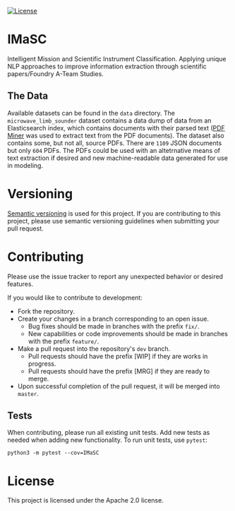 [![License](https://img.shields.io/badge/License-Apache%202.0-blue.svg)](https://opensource.org/licenses/Apache-2.0)


# IMaSC
Intelligent Mission and Scientific Instrument Classification. Applying unique NLP approaches to improve information extraction through scientific papers/Foundry A-Team Studies.

## The Data

Available datasets can be found in the `data` directory. The `microwave_limb_sounder` dataset contains a data dump of data from an Elasticsearch index, which contains documents with their parsed text ([PDF Miner](https://github.com/euske/pdfminer) was used to extract text from the PDF documents). The dataset also contains some, but not all, source PDFs. There are `1109` JSON documents but only `604` PDFs. The PDFs could be used with an altetrnative means of text extraction if desired and new machine-readable data generated for use in modeling. 

# Versioning
[Semantic versioning](https://semver.org/) is used for this project. If you are contributing to this project, please use semantic versioning guidelines when submitting your pull request.

# Contributing
Please use the issue tracker to report any unexpected behavior or desired features.

If you would like to contribute to development:
- Fork the repository.
- Create your changes in a branch corresponding to an open issue.
    - Bug fixes should be made in branches with the prefix `fix/`.
    - New capabilities or code improvements should be made in branches with the prefix `feature/`.
- Make a pull request into the repository's `dev` branch.
    - Pull requests should have the prefix [WIP] if they are works in progress.
    - Pull requests should have the prefix [MRG] if they are ready to merge.
- Upon successful completion of the pull request, it will be merged into `master`.

## Tests
When contributing, please run all existing unit tests. Add new tests as needed 
when adding new functionality. To run unit tests, use `pytest`:

```
python3 -m pytest --cov=IMaSC
```

# License
This project is licensed under the Apache 2.0 license.
